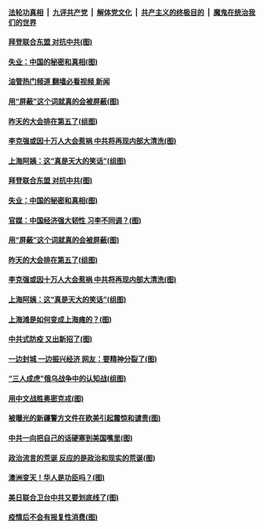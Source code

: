 ####  [法轮功真相](../../../../basic/blob/master/README.md?t=05281601) &nbsp;|&nbsp; [九评共产党](../../../../9ping.md/blob/master/README.md?t=05281601) &nbsp;|&nbsp; [解体党文化](../../../../jtdwh.md/blob/master/README.md?t=05281601)  &nbsp;|&nbsp; [共产主义的终极目的](../../../../gczydzjmd.md/blob/master/README.md?t=05281601) &nbsp;|&nbsp; [魔鬼在统治我们的世界](../../../../mgztzwmdsj.md/blob/master/README.md?t=05281601) 

#### [拜登联合东盟 对抗中共(图)](../pages/p4/1007637.md?t=05281601) 

#### [失业：中国的秘密和真相(图)](../pages/p4/1007647.md?t=05281601) 

#### [油管热门频道 翻墙必看视频 新闻](http://45.76.130.85:81/youtube.html?05281601)

#### [用“屏蔽”这个词就真的会被屏蔽(图)](../pages/p4/1007656.md?t=05281601) 

#### [昨天的大会排在第五了(组图)](../pages/p4/1007651.md?t=05281601) 

#### [李克强或因十万人大会惹祸 中共将再现内部大清洗(图)](../pages/p4/1007650.md?t=05281601) 

#### [上海阿姨：这“真是天大的笑话”(组图)](../pages/p4/1007551.md?t=05281601) 


#### [拜登联合东盟 对抗中共(图)](../pages/p4/1007637.md?t=05281601) 

#### [失业：中国的秘密和真相(图)](../pages/p4/1007647.md?t=05281601) 

#### [官媒：中国经济强大韧性 习李不同调？(图)](../pages/p4/1007660.md?t=05281601) 

#### [用“屏蔽”这个词就真的会被屏蔽(图)](../pages/p4/1007656.md?t=05281601) 

#### [昨天的大会排在第五了(组图)](../pages/p4/1007651.md?t=05281601) 

#### [李克强或因十万人大会惹祸 中共将再现内部大清洗(图)](../pages/p4/1007650.md?t=05281601) 

#### [上海阿姨：这“真是天大的笑话”(组图)](../pages/p4/1007551.md?t=05281601) 

#### [上海滩是如何变成上海瘫的？(图)](../pages/p4/1007572.md?t=05281601) 

#### [中共式防疫 又出新招了(图)](../pages/p4/1007569.md?t=05281601) 

#### [一边封城 一边振兴经济 网友：要精神分裂了(图)](../pages/p4/1007554.md?t=05281601) 

#### [“三人成虎”俄乌战争中的认知战(组图)](../pages/p4/1006750.md?t=05281601) 

#### [用中文战胜奥密克戎(图)](../pages/p4/1007486.md?t=05281601) 

#### [被曝光的新疆警方文件在欧美引起震惊和谴责(图)](../pages/p4/1007484.md?t=05281601) 

#### [中共一向把自己的话硬塞到美国嘴里(图)](../pages/p4/1007483.md?t=05281601) 

#### [政治流言的荒诞 反应的是政治和现实的荒诞(图)](../pages/p4/1007481.md?t=05281601) 


#### [澳洲变天！华人是功臣吗？(图)](../pages/p4/1007474.md?t=05281601) 

#### [美日联合卫台中共又要划底线了(图)](../pages/p4/1007300.md?t=05281601) 

#### [疫情后不会有报复性消费(图)](../pages/p4/1007382.md?t=05281601) 

<img src='http://gfw-breaker.win/goodnews/indexes/p4.md' width='0px' height='0px'/>
